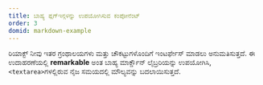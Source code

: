 ```yaml
---
title: ಬಾಹ್ಯ ಪ್ಲಗ್ಇನ್ಗಳನ್ನು ಉಪಯೋಗಿಸುವ ಕಂಪೋನೆಂಟ್
order: 3
domid: markdown-example
---
```


ರಿಯಾಕ್ಟ್ ನೀವು ಇತರ ಗ್ರಂಥಾಲಯಗಳು ಮತ್ತು ಚೌಕಟ್ಟುಗಳೊಂದಿಗೆ ಇಂಟರ್ಫೇಸ್ ಮಾಡಲು ಅನುಮತಿಸುತ್ತದೆ. ಈ ಉದಾಹರಣೆಯಲ್ಲಿ **remarkable** ಅಂತ ಬಾಹ್ಯ ಮಾರ್ಕ್ಡೌನ್ ಲೈಬ್ರರಿಯನ್ನು ಉಪಯೋಗಿಸಿ, `<textarea>`ಗಳಲ್ಲಿರುವ ನೈಜ ಸಮಯದಲ್ಲಿ ಮೌಲ್ಯವನ್ನು ಬದಲಾಯಿಸುತ್ತದೆ.
